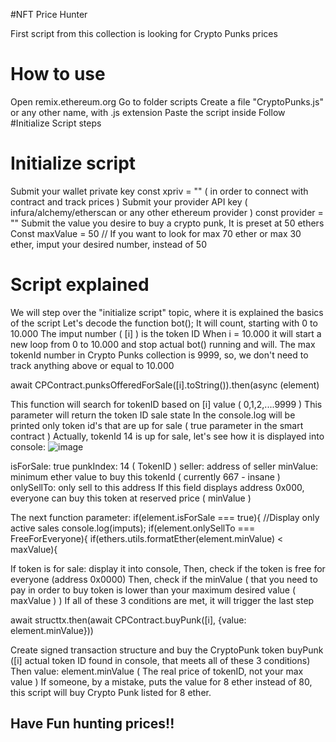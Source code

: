 #NFT Price Hunter

First script from this collection is looking for Crypto Punks prices

# How to use

Open remix.ethereum.org
Go to folder scripts
Create a file "CryptoPunks.js" or any other name, with .js extension
Paste the script inside
Follow #Initialize Script steps

# Initialize script

Submit your wallet private key const xpriv = "" ( in order to connect with contract and track prices )
Submit your provider API key ( infura/alchemy/etherscan or any other ethereum provider ) const provider = "" 
Submit the value you desire to buy a crypto punk, It is preset at 50 ethers
Const maxValue = 50 // If you want to look for max 70 ether or max 30 ether, imput your desired number, instead of 50

# Script explained

We will step over the "initialize script" topic, where it is explained the basics of the script
Let's decode the function bot();
It will count, starting with 0 to 10.000
The imput number ( [i] ) is the token ID
When i = 10.000 it will start a new loop from 0 to 10.000 and stop actual bot() running and will.
The max tokenId number in Crypto Punks collection is 9999, so, we don't need to track anything above or equal to 10.000

await CPContract.punksOfferedForSale([i].toString()).then(async (element)

This function will search for tokenID based on [i] value ( 0,1,2,....9999 )
This parameter will return the token ID sale state
In the console.log will be printed only token id's that are up for sale ( true parameter in the smart contract )
Actually, tokenId 14 is up for sale, let's see how it is displayed into console:
![image](https://user-images.githubusercontent.com/106145059/174594815-b720d1d4-d491-4b44-a20c-b78c38d41b76.png)

isForSale: true
punkIndex: 14 ( TokenID )
seller: address of seller
minValue: minimum ether value to buy this tokenId ( currently 667 - insane )
onlySellTo: only sell to this address
If this field displays address 0x000, everyone can buy this token at reserved price ( minValue )

The next function parameter:
if(element.isForSale === true){ //Display only active sales
                console.log(imputs);
                if(element.onlySellTo === FreeForEveryone){
                    if(ethers.utils.formatEther(element.minValue) < maxValue){
                    
If token is for sale: display it into console,
Then, check if the token is free for everyone (address 0x0000)
Then, check if the minValue ( that you need to pay in order to buy token is lower than your maximum desired value ( maxValue ) )
If all of these 3 conditions are met, it will trigger the last step

await structtx.then(await CPContract.buyPunk([i], {value: element.minValue}))

Create signed transaction structure and buy the CryptoPunk token
buyPunk ([i] actual token ID found in console, that meets all of these 3 conditions)
Then value: element.minValue ( The real price of tokenID, not your max value )
If someone, by a mistake, puts the value for 8 ether instead of 80, this script will buy Crypto Punk listed for 8 ether.

## Have Fun hunting prices!!

